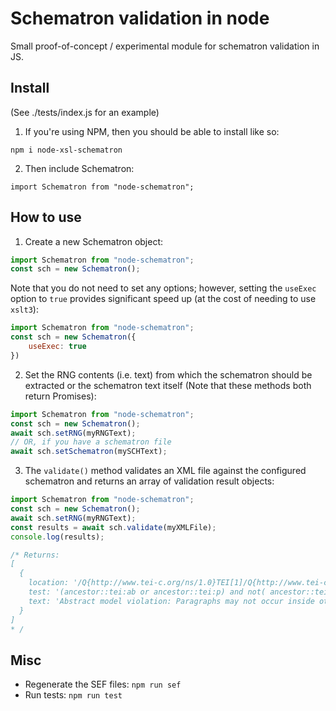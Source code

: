 # Schematron validation in node

Small proof-of-concept / experimental module for schematron validation in JS.

## Install

(See ./tests/index.js for an example)

1. If you're using NPM, then you should be able to install like so:

```
npm i node-xsl-schematron

```

2. Then include Schematron:

```
import Schematron from "node-schematron";

```

## How to use

1. Create a new Schematron object:

```js
import Schematron from "node-schematron";
const sch = new Schematron();
```
Note that you do not need to set any options; however, setting the `useExec` option to `true` provides significant speed up (at the cost of needing to use `xslt3`):

```js
import Schematron from "node-schematron";
const sch = new Schematron({
    useExec: true
})
```

2. Set the RNG contents (i.e. text) from which the schematron should be extracted or the schematron text itself (Note that these methods both return Promises):

```js
import Schematron from "node-schematron";
const sch = new Schematron();
await sch.setRNG(myRNGText);
// OR, if you have a schematron file
await sch.setSchematron(mySCHText);
```

3. The `validate()` method validates an XML file against the configured schematron and returns an array of validation result objects:

```js
import Schematron from "node-schematron";
const sch = new Schematron();
await sch.setRNG(myRNGText);
const results = await sch.validate(myXMLFile);
console.log(results);

/* Returns: 
[
  {
    location: '/Q{http://www.tei-c.org/ns/1.0}TEI[1]/Q{http://www.tei-c.org/ns/1.0}text[1]/Q{http://www.tei-c.org/ns/1.0}body[1]/Q{http://www.tei-c.org/ns/1.0}p[1]/Q{http://www.tei-c.org/ns/1.0}p[1]',
    test: '(ancestor::tei:ab or ancestor::tei:p) and not( ancestor::tei:floatingText |parent::tei:exemplum |parent::tei:item |parent::tei:note |parent::tei:q |parent::tei:quote |parent::tei:remarks |parent::tei:said |parent::tei:sp |parent::tei:stage |parent::tei:cell |parent::tei:figure )',
    text: 'Abstract model violation: Paragraphs may not occur inside other paragraphs or ab elements.'
  }
] 
* /

```

## Misc

* Regenerate the SEF files: `npm run sef` 
* Run tests: `npm run test`